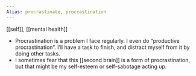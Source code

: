 ```yaml
---
Alias: procrastinate, procrastination
---
```

[[self]], [[mental health]]

- Procrastination is a problem I face regularly. I even do “productive procrastination”. I’ll have a task to finish, and distract myself from it by doing other tasks.
- I sometimes fear that this [[second brain]] is a form of procrastination, but that might be my self-esteem or self-sabotage acting up.